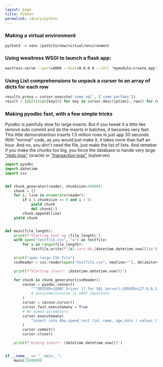```yaml
---
layout: page
title: Python
permalink: /diary/python
---
```

### Making a virtual environment
```bash
python3 -m venv /path/to/new/virtual/environment
```

### Using weaitress WSGI to launch a flask app:
```cmd
waitress-serve --port=8000 --host=0.0.0.0 --call 'mymodule:create_app'
```
### Using List comprehensions to unpack a curser to an array of dicts for each row
```python
results_proxy = cursor.execute('some sql', ['some parfams'])
result = [dict(zip([key[0] for key in cursor.description], row)) for row in results_proxy]
```

### Making pyodbc fast, with a few simple tricks
Pyodbc is painfully slow for large inserts. But if you tweak it a little like remove auto commit and do the inserts in batches, it becomes very fast. This little demonstrantion inserts 1.5 million rows in just app 30 seconds. With "normal" code, as you would just make it, it takes more than half an hour. And no, you don't need the file, just make the list of lists. And remeber if you make the chunks too big, you force the database to hande very large ["redo logs"](https://docs.oracle.com/cd/B28359_01/server.111/b28310/onlineredo001.htm#ADMIN11302) (oracle) or ["transaction logs"](https://docs.oracle.com/cd/B28359_01/server.111/b28310/onlineredo001.htm#ADMIN11302) (sqlserver)
```python
import pyodbc
import datetime
import csv


def chunk_generator(reader, chunksize=10000):
    chunk = []
    for i, line in enumerate(reader):
        if i % chunksize == 0 and i > 0:
            yield chunk
            del chunk[:]
        chunk.append(line)
    yield chunk


def main(file_length):
    print(f"Starting test og {file_length}")
    with open("testfile.csv", "w") as testfile:
        for x in range(file_length):
            testfile.write(f"{x},lars,60,{datetime.datetime.now()}\n")

    print("open large CSV file")
    csvReader = csv.reader(open("testfile.csv", newline=""), delimiter=",")

    print(f"Starting insert: {datetime.datetime.now()}")

    for chunk in chunk_generator(csvReader):
        cecnxn = pyodbc.connect(
            """DRIVER={ODBC Driver 17 for SQL Server};SERVER=127.0.0.1,1400;DATABASE=obs-db-gold-local;UID=sa;PWD=P@ssw0rd!;autocommit=False"""
            # autocommit=False is VERY important
        )
        cursor = cecnxn.cursor()
        cursor.fast_executemany = True
        # No named parameters
        cursor.executemany(
            "insert into dbo.speed_test (id, name, age,dato ) values (?,?,?,?)", chunk
        )
        cursor.commit()
        cursor.close()

    print(f"Ending insert: {datetime.datetime.now()}")


if __name__ == "__main__":
    main(1500000)
```